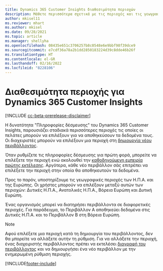 ```yaml
---
title: Dynamics 365 Customer Insights διαθεσιμότητα περιοχών
description: Μάθετε περισσότερα σχετικά με τις περιοχές και τις γεωγραφικές τοποθεσίες στις οποίες αναπτύσσεται η υπηρεσία.
author: mkisel11
ms.reviewer: mhart
ms.author: mkisel
ms.date: 09/28/2021
ms.topic: article
ms.manager: shellyha
ms.openlocfilehash: 08435e651c3706257b8c0548e6e9bbf98f39dce9
ms.sourcegitcommit: e7cdf36a78a2b1dd2850183224d39c8dde46b26f
ms.translationtype: HT
ms.contentlocale: el-GR
ms.lasthandoff: 02/16/2022
ms.locfileid: "8228106"
---
```

# <a name="regional-availability-for-dynamics-365-customer-insights"></a>Διαθεσιμότητα περιοχής για Dynamics 365 Customer Insights

[!INCLUDE [cc-beta-prerelease-disclaimer](includes/cc-beta-prerelease-disclaimer.md)]

Η δυνατότητα "Πληροφορίες δέσμευσης" του Dynamics 365 Customer Insights, παρουσιάζει σταδιακά περισσότερες περιοχές τις οποίες οι πελάτες μπορούν να επιλέξουν για να αποθηκεύσουν τα δεδομένα τους. Οι διαχειριστές μπορούν να επιλέξουν μια περιοχή στη [δημιουργία νέου περιβάλλοντος](create-new-environment.md). 

Όταν ρυθμίζετε τις πληροφορίες δέσμευσης για πρώτη φορά, μπορείτε να επιλέξετε την περιοχή ενώ ακολουθεί την [καθοδηγούμενη εμπειρία πρώτης εκτέλεσης](quickstart.md). Αργότερα, κάθε νέο περιβάλλον σάς επιτρέπει να επιλέξετε την περιοχή στην οποία θα αποθηκευτούν τα δεδομένα.

Προς το παρόν, υποστηρίζουμε τις γεωγραφικές περιοχές των Η.Π.Α. και της Ευρώπης. Οι χρήστες μπορούν να επιλέξουν μεταξύ αυτών των περιοχών: Δυτικές Η.Π.Α., Ανατολικές Η.Π.Α., Βόρεια Ευρώπη και Δυτική Ευρώπη.

Ένας οργανισμός μπορεί να διατηρήσει περιβάλλοντα σε διαφορετικές περιοχές. Για παράδειγμα, το Περιβάλλον Α αποθηκεύει δεδομένα στις Δυτικές Η.Π.Α. και το Περιβάλλον Β στη Βόρεια Ευρώπη.

> [!NOTE]
> Αφού επιλέξετε μια περιοχή κατά τη δημιουργία του περιβάλλοντος, δεν θα μπορείτε να αλλάξετε αυτήν τη ρύθμιση. Για να αλλάξετε την περιοχή, ένας διαχειριστής περιβάλλοντος πρέπει να εκτελέσει [διαγραφή του περιβάλλοντος](manage-environments-workspaces.md#delete-an-environment) και να δημιουργήσει ένα νέο περιβάλλον με την ενημερωμένη ρύθμιση περιοχής.


[!INCLUDE[footer-include](../includes/footer-banner.md)]
